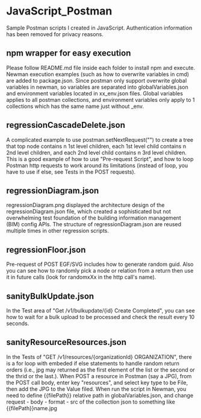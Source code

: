 # JavaScript_Postman
Sample Postman scripts I created in JavaScript. Authentication information has been removed for privacy reasons.

## npm wrapper for easy execution
Please follow README.md file inside each folder to install npm and execute. Newman execution examples (such as how to overwrite variables in cmd) are added to package.json. Since postman only support overwrite global variables in newman, so variables are separated into globalVariables.json and environment variables located in xx_env.json files. Global variables applies to all postman collections, and environment variables only apply to 1 collections which has the same name just without _env.

## regressionCascadeDelete.json
A complicated example to use postman.setNextRequest("") to create a tree that top node contains n 1st level children, each 1st level child contains n 2nd level children, and each 2nd level child contains n 3rd level children. This is a good example of how to use "Pre-request Script", and how to loop Postman http requests to work around its limitations (instead of loop, you have to use if else, see Tests in the POST requests).

## regressionDiagram.json
regressionDiagram.png displayed the architecture design of the regressionDiagram.json file, which created a sophisticated but not overwhelming test foundation of the building information management (BIM) config APIs. The structure of regressionDiagram.json are reused multiple times in other regression scripts.

## regressionFloor.json
Pre-request of POST EGF/SVG includes how to generate random guid. Also you can see how to randomly pick a node or relation from a return then use it in future calls (look for randomxXx in the http call's name).

## sanityBulkUpdate.json
In the Test area of "Get /v1/bulkupdate/{id} Create Completed", you can see how to wait for a bulk upload to be processed and check the result every 10 seconds.

## sanityResourceResources.json
In the Tests of "GET /v1/resources/{organizationId} ORGANIZATION", there is a for loop with embeded if else statements to handle random return orders (i.e., jpg may returned as the first element of the list or the second or the thrid or the last.).
When POST a resource in Postman (say a JPG), from the POST call body, enter key "resources", and select key type to be File, then add the JPG to the Value filed. 
When run the script in Newman, you need to define {{filePath}} relative path in globalVariables.json, and change request - body - format - src of the collection json to something like {{filePath}}name.jpg